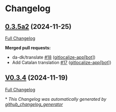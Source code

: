 # Changelog

## [0.3.5a2](https://github.com/OpenVoiceOS/ovos-skill-ggwave/tree/0.3.5a2) (2024-11-25)

[Full Changelog](https://github.com/OpenVoiceOS/ovos-skill-ggwave/compare/V0.3.4...0.3.5a2)

**Merged pull requests:**

- da-dk/translate [\#18](https://github.com/OpenVoiceOS/ovos-skill-ggwave/pull/18) ([gitlocalize-app[bot]](https://github.com/apps/gitlocalize-app))
- Add Catalan translation [\#17](https://github.com/OpenVoiceOS/ovos-skill-ggwave/pull/17) ([gitlocalize-app[bot]](https://github.com/apps/gitlocalize-app))

## [V0.3.4](https://github.com/OpenVoiceOS/ovos-skill-ggwave/tree/V0.3.4) (2024-11-19)

[Full Changelog](https://github.com/OpenVoiceOS/ovos-skill-ggwave/compare/0.3.4...V0.3.4)



\* *This Changelog was automatically generated by [github_changelog_generator](https://github.com/github-changelog-generator/github-changelog-generator)*
